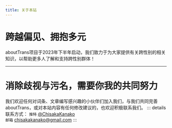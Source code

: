 ```yaml
---
title: 关于本站
---
```

# 跨越偏见、拥抱多元
aboutTrans项目于2023年下半年启动，我们致力于为大家提供有关跨性别的相关知识，以帮助更多人了解和支持跨性别群体！
<script setup>
import { VPTeamMembers } from 'vitepress/theme'
const members = [
  {
    avatar: 'https://avatars.githubusercontent.com/u/103566952?v=4)',
    name: '千坂神奈子',
    title: '网站运营',
  },
  {
    avatar: 'https://avatars.githubusercontent.com/u/134506247?v=4)',
    name: '路路',
    title: '技术支持',
  },
  {
    avatar: 'https://avatars.githubusercontent.com/u/9146919?v=4)',
    name: '半生',
    title: '技术支持',
  },
]
</script>
<VPTeamMembers size="small" :members="members" />

---
# 消除歧视与污名，需要你我的共同努力
我们欢迎任何对词条、文章编写感兴趣的小伙伴们加入我们，与我们共同完善aboutTrans，或对本站内容有任何修改建议的，也欢迎积极联系我们。
::: details 联系方式：
`推特` [@ChisakaKanako](https://twitter.com/ChisakaKanako)  
`邮箱` chisakakanako@gmail.com
:::